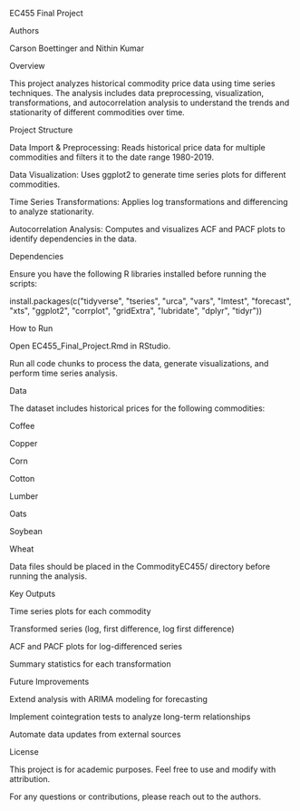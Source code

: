 EC455 Final Project

Authors

Carson Boettinger and Nithin Kumar

Overview

This project analyzes historical commodity price data using time series techniques. The analysis includes data preprocessing, visualization, transformations, and autocorrelation analysis to understand the trends and stationarity of different commodities over time.

Project Structure

Data Import & Preprocessing: Reads historical price data for multiple commodities and filters it to the date range 1980-2019.

Data Visualization: Uses ggplot2 to generate time series plots for different commodities.

Time Series Transformations: Applies log transformations and differencing to analyze stationarity.

Autocorrelation Analysis: Computes and visualizes ACF and PACF plots to identify dependencies in the data.

Dependencies

Ensure you have the following R libraries installed before running the scripts:

install.packages(c("tidyverse", "tseries", "urca", "vars", "lmtest", "forecast", "xts", "ggplot2", "corrplot", "gridExtra", "lubridate", "dplyr", "tidyr"))

How to Run

Open EC455_Final_Project.Rmd in RStudio.

Run all code chunks to process the data, generate visualizations, and perform time series analysis.

Data

The dataset includes historical prices for the following commodities:

Coffee

Copper

Corn

Cotton

Lumber

Oats

Soybean

Wheat

Data files should be placed in the CommodityEC455/ directory before running the analysis.

Key Outputs

Time series plots for each commodity

Transformed series (log, first difference, log first difference)

ACF and PACF plots for log-differenced series

Summary statistics for each transformation

Future Improvements

Extend analysis with ARIMA modeling for forecasting

Implement cointegration tests to analyze long-term relationships

Automate data updates from external sources

License

This project is for academic purposes. Feel free to use and modify with attribution.

For any questions or contributions, please reach out to the authors.

